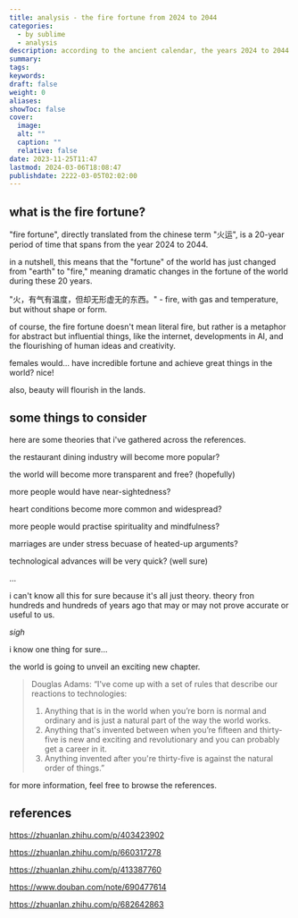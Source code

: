 ```yaml
---
title: analysis - the fire fortune from 2024 to 2044
categories:
  - by sublime
  - analysis
description: according to the ancient calendar, the years 2024 to 2044 has the firs fortune, where the state of the world would change in some ways...
summary: 
tags: 
keywords: 
draft: false
weight: 0
aliases: 
showToc: false
cover:
  image: 
  alt: ""
  caption: ""
  relative: false
date: 2023-11-25T11:47
lastmod: 2024-03-06T18:08:47
publishdate: 2222-03-05T02:02:00
---
```


## what is the fire fortune?

"fire fortune", directly translated from the chinese term "火运", is a 20-year period of time that spans from the year 2024 to 2044.

in a nutshell, this means that the "fortune" of the world has just changed from "earth" to "fire," meaning dramatic changes in the fortune of the world during these 20 years.

"火，有气有温度，但却无形虚无的东西。" - fire, with gas and temperature, but without shape or form.

of course, the fire fortune doesn't mean literal fire, but rather is a metaphor for abstract but influential things, like the internet, developments in AI, and the flourishing of human ideas and creativity.

females would... have incredible fortune and achieve great things in the world? nice!

also, beauty will flourish in the lands.

## some things to consider

here are some theories that i've gathered across the references.

the restaurant dining industry will become more popular?

the world will become more transparent and free? (hopefully)

more people would have near-sightedness?

heart conditions become more common and widespread?

more people would practise spirituality and mindfulness?

marriages are under stress becuase of heated-up arguments?

technological advances will be very quick? (well sure)

...

i can't know all this for sure because it's all just theory. theory fron hundreds and hundreds of years ago that may or may not prove accurate or useful to us.

*sigh*

i know one thing for sure...

the world is going to unveil an exciting new chapter.

> Douglas Adams:
> “I've come up with a set of rules that describe our reactions to technologies:
> 1. Anything that is in the world when you’re born is normal and ordinary and is just a natural part of the way the world works.
> 2. Anything that's invented between when you’re fifteen and thirty-five is new and exciting and revolutionary and you can probably get a career in it.
> 3. Anything invented after you're thirty-five is against the natural order of things.”

for more information, feel free to browse the references.

## references

<https://zhuanlan.zhihu.com/p/403423902>

<https://zhuanlan.zhihu.com/p/660317278>

<https://zhuanlan.zhihu.com/p/413387760>

<https://www.douban.com/note/690477614>

<https://zhuanlan.zhihu.com/p/682642863>
